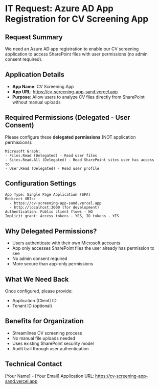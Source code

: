 # IT Request: Azure AD App Registration for CV Screening App

## Request Summary
We need an Azure AD app registration to enable our CV screening application to access SharePoint files with user permissions (no admin consent required).

## Application Details
- **App Name**: CV Screening App
- **App URL**: https://cv-screening-app-sand.vercel.app
- **Purpose**: Allow users to analyze CV files directly from SharePoint without manual uploads

## Required Permissions (Delegated - User Consent)
Please configure these **delegated permissions** (NOT application permissions):

```
Microsoft Graph:
- Files.Read (Delegated) - Read user files
- Sites.Read.All (Delegated) - Read SharePoint sites user has access to
- User.Read (Delegated) - Read user profile
```

## Configuration Settings
```
App Type: Single Page Application (SPA)
Redirect URIs: 
  - https://cv-screening-app-sand.vercel.app
  - http://localhost:3000 (for development)
Authentication: Public client flows - NO
Implicit grant: Access tokens - YES, ID tokens - YES
```

## Why Delegated Permissions?
- Users authenticate with their own Microsoft accounts
- App only accesses SharePoint files the user already has permission to see
- No admin consent required
- More secure than app-only permissions

## What We Need Back
Once configured, please provide:
- Application (Client) ID
- Tenant ID (optional)

## Benefits for Organization
- Streamlines CV screening process
- No manual file uploads needed
- Uses existing SharePoint security model
- Audit trail through user authentication

## Technical Contact
[Your Name] - [Your Email]
Application URL: https://cv-screening-app-sand.vercel.app